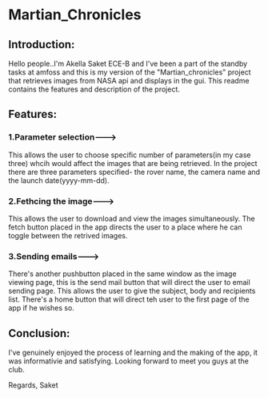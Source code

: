 # Martian_Chronicles

## Introduction:

Hello people..I'm Akella Saket ECE-B and I've been a part of the standby tasks at amfoss and this is my version of the "Martian_chronicles" project that retrieves images from NASA api and displays in the gui. This readme contains the features and description of the project.


## Features:
### 1.Parameter selection---> 
This allows the user to choose specific number of parameters(in my case three) whcih would affect the images that are being retrieved. In the project there are three parameters specified- the rover name, the camera name and the launch date(yyyy-mm-dd).

### 2.Fethcing the image--->
This allows the user to download and view the images simultaneously. The fetch button placed in the app directs the user to a place where he can toggle between the retrived images.

### 3.Sending emails--->
There's another pushbutton placed in the same window as the image viewing page, this is the send mail button that will direct the user to email sending page. This allows the user to give the subject, body and recipients list. There's a home button that will direct teh user to the first page of the app if he wishes so.

## Conclusion:

I've genuinely enjoyed the process of learning and the making of the app, it was informativie and satisfying. Looking forward to meet you guys at the club.

Regards,
Saket
